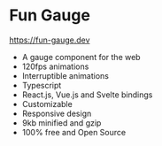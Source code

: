 # Fun Gauge

https://fun-gauge.dev

-   A gauge component for the web
-   120fps animations
-   Interruptible animations
-   Typescript
-   React.js, Vue.js and Svelte bindings
-   Customizable
-   Responsive design
-   9kb minified and gzip
-   100% free and Open Source
